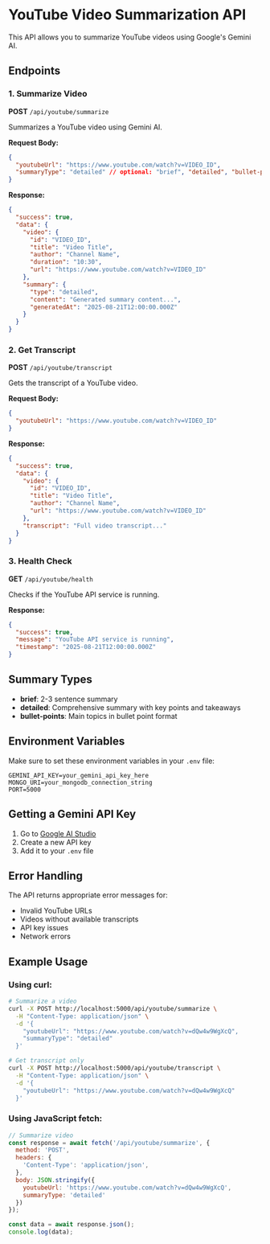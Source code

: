 # YouTube Video Summarization API

This API allows you to summarize YouTube videos using Google's Gemini AI.

## Endpoints

### 1. Summarize Video
**POST** `/api/youtube/summarize`

Summarizes a YouTube video using Gemini AI.

**Request Body:**
```json
{
  "youtubeUrl": "https://www.youtube.com/watch?v=VIDEO_ID",
  "summaryType": "detailed" // optional: "brief", "detailed", "bullet-points"
}
```

**Response:**
```json
{
  "success": true,
  "data": {
    "video": {
      "id": "VIDEO_ID",
      "title": "Video Title",
      "author": "Channel Name",
      "duration": "10:30",
      "url": "https://www.youtube.com/watch?v=VIDEO_ID"
    },
    "summary": {
      "type": "detailed",
      "content": "Generated summary content...",
      "generatedAt": "2025-08-21T12:00:00.000Z"
    }
  }
}
```

### 2. Get Transcript
**POST** `/api/youtube/transcript`

Gets the transcript of a YouTube video.

**Request Body:**
```json
{
  "youtubeUrl": "https://www.youtube.com/watch?v=VIDEO_ID"
}
```

**Response:**
```json
{
  "success": true,
  "data": {
    "video": {
      "id": "VIDEO_ID",
      "title": "Video Title",
      "author": "Channel Name",
      "url": "https://www.youtube.com/watch?v=VIDEO_ID"
    },
    "transcript": "Full video transcript..."
  }
}
```

### 3. Health Check
**GET** `/api/youtube/health`

Checks if the YouTube API service is running.

**Response:**
```json
{
  "success": true,
  "message": "YouTube API service is running",
  "timestamp": "2025-08-21T12:00:00.000Z"
}
```

## Summary Types

- **brief**: 2-3 sentence summary
- **detailed**: Comprehensive summary with key points and takeaways
- **bullet-points**: Main topics in bullet point format

## Environment Variables

Make sure to set these environment variables in your `.env` file:

```
GEMINI_API_KEY=your_gemini_api_key_here
MONGO_URI=your_mongodb_connection_string
PORT=5000
```

## Getting a Gemini API Key

1. Go to [Google AI Studio](https://aistudio.google.com/apikey)
2. Create a new API key
3. Add it to your `.env` file

## Error Handling

The API returns appropriate error messages for:
- Invalid YouTube URLs
- Videos without available transcripts
- API key issues
- Network errors

## Example Usage

### Using curl:

```bash
# Summarize a video
curl -X POST http://localhost:5000/api/youtube/summarize \
  -H "Content-Type: application/json" \
  -d '{
    "youtubeUrl": "https://www.youtube.com/watch?v=dQw4w9WgXcQ",
    "summaryType": "detailed"
  }'

# Get transcript only
curl -X POST http://localhost:5000/api/youtube/transcript \
  -H "Content-Type: application/json" \
  -d '{
    "youtubeUrl": "https://www.youtube.com/watch?v=dQw4w9WgXcQ"
  }'
```

### Using JavaScript fetch:

```javascript
// Summarize video
const response = await fetch('/api/youtube/summarize', {
  method: 'POST',
  headers: {
    'Content-Type': 'application/json',
  },
  body: JSON.stringify({
    youtubeUrl: 'https://www.youtube.com/watch?v=dQw4w9WgXcQ',
    summaryType: 'detailed'
  })
});

const data = await response.json();
console.log(data);
```

